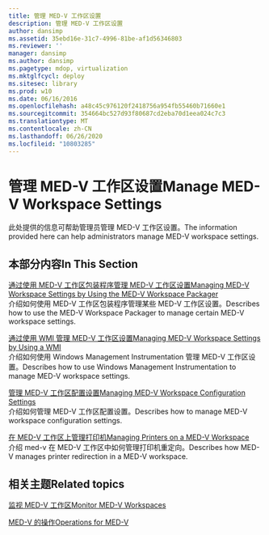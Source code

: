 ```yaml
---
title: 管理 MED-V 工作区设置
description: 管理 MED-V 工作区设置
author: dansimp
ms.assetid: 35ebd16e-31c7-4996-81be-af1d56346803
ms.reviewer: ''
manager: dansimp
ms.author: dansimp
ms.pagetype: mdop, virtualization
ms.mktglfcycl: deploy
ms.sitesec: library
ms.prod: w10
ms.date: 06/16/2016
ms.openlocfilehash: a48c45c976120f2418756a954fb55460b71660e1
ms.sourcegitcommit: 354664bc527d93f80687cd2eba70d1eea024c7c3
ms.translationtype: MT
ms.contentlocale: zh-CN
ms.lasthandoff: 06/26/2020
ms.locfileid: "10803285"
---
```

# <span data-ttu-id="f7439-103">管理 MED-V 工作区设置</span><span class="sxs-lookup"><span data-stu-id="f7439-103">Manage MED-V Workspace Settings</span></span>


<span data-ttu-id="f7439-104">此处提供的信息可帮助管理员管理 MED-V 工作区设置。</span><span class="sxs-lookup"><span data-stu-id="f7439-104">The information provided here can help administrators manage MED-V workspace settings.</span></span>

## <span data-ttu-id="f7439-105">本部分内容</span><span class="sxs-lookup"><span data-stu-id="f7439-105">In This Section</span></span>


<a href="" id="managing-med-v-workspace-settings-by-using-the-med-v-workspace-packager"></a>[<span data-ttu-id="f7439-106">通过使用 MED-V 工作区包装程序管理 MED-V 工作区设置</span><span class="sxs-lookup"><span data-stu-id="f7439-106">Managing MED-V Workspace Settings by Using the MED-V Workspace Packager</span></span>](managing-med-v-workspace-settings-by-using-the-med-v-workspace-packager.md)  
<span data-ttu-id="f7439-107">介绍如何使用 MED-V 工作区包装程序管理某些 MED-V 工作区设置。</span><span class="sxs-lookup"><span data-stu-id="f7439-107">Describes how to use the MED-V Workspace Packager to manage certain MED-V workspace settings.</span></span>

<a href="" id="managing-med-v-workspace-settings-by-using-a-wmi"></a>[<span data-ttu-id="f7439-108">通过使用 WMI 管理 MED-V 工作区设置</span><span class="sxs-lookup"><span data-stu-id="f7439-108">Managing MED-V Workspace Settings by Using a WMI</span></span>](managing-med-v-workspace-settings-by-using-a-wmi.md)  
<span data-ttu-id="f7439-109">介绍如何使用 Windows Management Instrumentation 管理 MED-V 工作区设置。</span><span class="sxs-lookup"><span data-stu-id="f7439-109">Describes how to use Windows Management Instrumentation to manage MED-V workspace settings.</span></span>

<a href="" id="managing-med-v-workspace-configuration-settings"></a>[<span data-ttu-id="f7439-110">管理 MED-V 工作区配置设置</span><span class="sxs-lookup"><span data-stu-id="f7439-110">Managing MED-V Workspace Configuration Settings</span></span>](managing-med-v-workspace-configuration-settings.md)  
<span data-ttu-id="f7439-111">介绍如何管理 MED-V 工作区配置设置。</span><span class="sxs-lookup"><span data-stu-id="f7439-111">Describes how to manage MED-V workspace configuration settings.</span></span>

<a href="" id="managing-printers-on-a-med-v-workspace"></a>[<span data-ttu-id="f7439-112">在 MED-V 工作区上管理打印机</span><span class="sxs-lookup"><span data-stu-id="f7439-112">Managing Printers on a MED-V Workspace</span></span>](managing-printers-on-a-med-v-workspace.md)  
<span data-ttu-id="f7439-113">介绍 med-v 在 MED-V 工作区中如何管理打印机重定向。</span><span class="sxs-lookup"><span data-stu-id="f7439-113">Describes how MED-V manages printer redirection in a MED-V workspace.</span></span>

## <span data-ttu-id="f7439-114">相关主题</span><span class="sxs-lookup"><span data-stu-id="f7439-114">Related topics</span></span>


[<span data-ttu-id="f7439-115">监视 MED-V 工作区</span><span class="sxs-lookup"><span data-stu-id="f7439-115">Monitor MED-V Workspaces</span></span>](monitor-med-v-workspaces.md)

[<span data-ttu-id="f7439-116">MED-V 的操作</span><span class="sxs-lookup"><span data-stu-id="f7439-116">Operations for MED-V</span></span>](operations-for-med-v.md)

 

 





